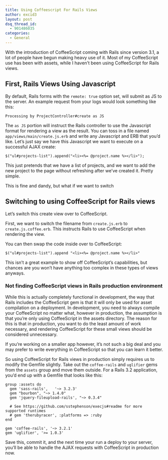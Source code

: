 ```yaml
---
title: Using Coffeescript For Rails Views
author: excid3
layout: post
dsq_thread_id:
  - 901486035
categories:
  - General
---
```

With the introduction of CoffeeScript coming with Rails since version 3.1, a lot of people have begun making heavy use of it. Most of my CoffeeScript use has been with assets, while I haven’t been using CoffeeScript for Rails views.

## First, Rails Views Using Javascript

By default, Rails forms with the `remote: true` option set, will submit as JS to the server. An example request from your logs would look something like this:


    Processing by ProjectController#create as JS


The `as JS` portion will instruct the Rails controller to use the Javascript format for rendering a view as the result. You can toss in a file named `app/views/main/create.js.erb` and write any Javascript and ERB that you’d like. Let’s just say we have this Javascript we want to execute on a successful AJAX create:


```
$("ul#projects-list").append("<li><%= @project.name %></li>");
```


This just pretends that we have a list of projects, and we want to add the new project to the page without refreshing after we’ve created it. Pretty simple.

This is fine and dandy, but what if we want to switch

## Switching to using CoffeeScript for Rails views

Let’s switch this create view over to CoffeeScript.

First, we want to switch the filename from `create.js.erb` to `create.js.coffee.erb`. This instructs Rails to use CoffeeScript when rendering the view.

You can then swap the code inside over to CoffeeScript:

```
$("ul#projects-list").append "<li><%= @project.name %></li>"
```

This isn’t a great example to show off CoffeeScript’s capabilities, but chances are you won’t have anything too complex in these types of views anyways.

### Not finding CoffeeScript views in Rails production environment

While this is actually completely functional in development, the way that Rails includes the CoffeeScript gem is that it will only be used for asset compilation on a deployment. In development, you need to always compile your CoffeeScript no matter what, however in production, the assumption is that you’re only using CoffeeScript in the assets directory. The reason for this is that in production, you want to do the least amount of work necessary, and rendering CoffeeScript for these small views should be considered unnecessary.

If you’re working on a smaller app however, it’s not such a big deal and you may prefer to write everything in CoffeeScript so that you can learn it better.

So using CoffeeScript for Rails views in production simply requires us to modify the Gemfile slightly. Take out the `coffee-rails` and `uglifier` gems from the `assets` group and move them outside. For a Rails 3.2 application, you’d end up with a Gemfile that looks like this:


    group :assets do
      gem 'sass-rails',   '~> 3.2.3'
      gem "bourbon", "~> 1.4.0"
      gem 'jquery-fileupload-rails', "~> 0.3.4"

      # See https://github.com/sstephenson/execjs#readme for more supported runtimes
      # gem 'therubyracer', :platforms => :ruby
    end

    gem 'coffee-rails', '~> 3.2.1'
    gem 'uglifier', '>= 1.0.3'


Save this, commit it, and the next time your run a deploy to your server, you’ll be able to handle the AJAX requests with CoffeeScript in production now.
